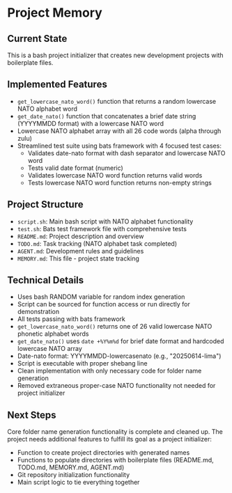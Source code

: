 # Project Memory

## Current State
This is a bash project initializer that creates new development projects with boilerplate files.

## Implemented Features
- `get_lowercase_nato_word()` function that returns a random lowercase NATO alphabet word
- `get_date_nato()` function that concatenates a brief date string (YYYYMMDD format) with a lowercase NATO word
- Lowercase NATO alphabet array with all 26 code words (alpha through zulu)
- Streamlined test suite using bats framework with 4 focused test cases:
  - Validates date-nato format with dash separator and lowercase NATO word
  - Tests valid date format (numeric)
  - Validates lowercase NATO word function returns valid words
  - Tests lowercase NATO word function returns non-empty strings

## Project Structure
- `script.sh`: Main bash script with NATO alphabet functionality
- `test.sh`: Bats test framework file with comprehensive tests
- `README.md`: Project description and overview
- `TODO.md`: Task tracking (NATO alphabet task completed)
- `AGENT.md`: Development rules and guidelines
- `MEMORY.md`: This file - project state tracking

## Technical Details
- Uses bash RANDOM variable for random index generation
- Script can be sourced for function access or run directly for demonstration
- All tests passing with bats framework
- `get_lowercase_nato_word()` returns one of 26 valid lowercase NATO phonetic alphabet words
- `get_date_nato()` uses `date +%Y%m%d` for brief date format and hardcoded lowercase NATO array
- Date-nato format: YYYYMMDD-lowercasenato (e.g., "20250614-lima")
- Script is executable with proper shebang line
- Clean implementation with only necessary code for folder name generation
- Removed extraneous proper-case NATO functionality not needed for project initializer

## Next Steps
Core folder name generation functionality is complete and cleaned up. The project needs additional features to fulfill its goal as a project initializer:
- Function to create project directories with generated names
- Functions to populate directories with boilerplate files (README.md, TODO.md, MEMORY.md, AGENT.md)
- Git repository initialization functionality
- Main script logic to tie everything together